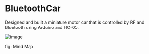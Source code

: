 # BluetoothCar
Designed and built a miniature motor car that is controlled by RF and Bluetooth using Arduino and HC-05.


![image](https://github.com/Rahul-Cheruku/BluetoothCar/assets/77064752/dab0f62c-c23b-455f-8e53-b3bc1c2a6271)

fig: Mind Map
